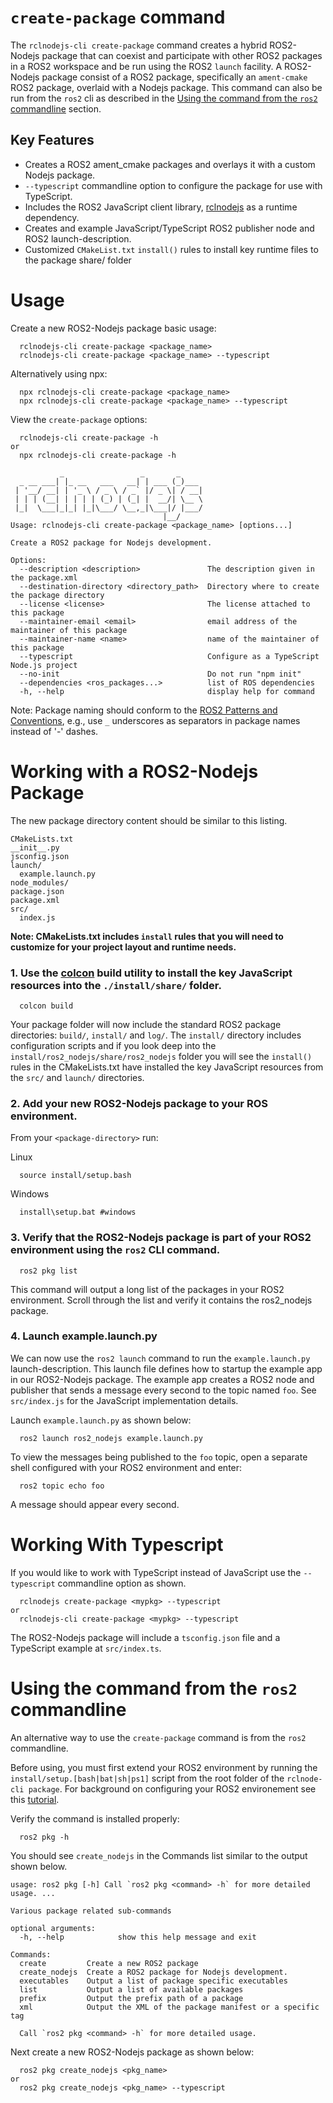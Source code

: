 # `create-package` command
The `rclnodejs-cli create-package` command creates a hybrid ROS2-Nodejs package that can coexist and participate with other ROS2 packages in a ROS2 workspace and be run using the ROS2 `launch` facility. A ROS2-Nodejs package consist of a ROS2 package, specifically an `ament-cmake` ROS2 package, overlaid with a Nodejs package. This command can also be run from the `ros2` cli as described in the [Using the command from the `ros2` commandline](#Using-the-command-from-the-ros2-commandline) section. 

## Key Features
* Creates a ROS2 ament_cmake packages and overlays it with a custom Nodejs package.
* `--typescript` commandline option to configure the package for use with TypeScript.
* Includes the ROS2 JavaScript client library, 
[rclnodejs](https://github.com/RobotWebTools/rclnodejs) as a runtime dependency.
* Creates and example JavaScript/TypeScript ROS2 publisher node and ROS2 launch-description.
* Customized `CMakeList.txt` `install()` rules to install key runtime files to the package share/ folder

# Usage #
Create a new ROS2-Nodejs package basic usage:
```
  rclnodejs-cli create-package <package_name>
  rclnodejs-cli create-package <package_name> --typescript
```
Alternatively using npx:
```
  npx rclnodejs-cli create-package <package_name>
  npx rclnodejs-cli create-package <package_name> --typescript
```

View the `create-package` options:
```
  rclnodejs-cli create-package -h
or 
  npx rclnodejs-cli create-package -h
```
```
           _                 _       _
  _ __ ___| |_ __   ___   __| | ___ (_)___
 | '__/ __| | '_ \ / _ \ / _` |/ _ \| / __|
 | | | (__| | | | | (_) | (_| |  __/| \__ \
 |_|  \___|_|_| |_|\___/ \__,_|\___|/ |___/
                                  |__/
Usage: rclnodejs-cli create-package <package_name> [options...]

Create a ROS2 package for Nodejs development.

Options:
  --description <description>               The description given in the package.xml
  --destination-directory <directory_path>  Directory where to create the package directory
  --license <license>                       The license attached to this package
  --maintainer-email <email>                email address of the maintainer of this package
  --maintainer-name <name>                  name of the maintainer of this package
  --typescript                              Configure as a TypeScript Node.js project
  --no-init                                 Do not run "npm init"
  --dependencies <ros_packages...>          list of ROS dependencies
  -h, --help                                display help for command
```

Note: Package naming should conform to the [ROS2 Patterns and Conventions](http://wiki.ros.org/ROS/Patterns/Conventions), e.g., use `_` underscores as separators in package names instead of '-' dashes.

# Working with a ROS2-Nodejs Package #
The new package directory content should be similar to this listing.
```
CMakeLists.txt
__init__.py
jsconfig.json
launch/
  example.launch.py
node_modules/
package.json
package.xml
src/
  index.js
```

**Note:
CMakeLists.txt includes `install` rules that you will need to customize for your project layout and runtime needs.**

### 1. Use the [colcon](https://docs.ros.org/en/foxy/Tutorials/Colcon-Tutorial.html) build utility to install the key JavaScript resources into the `./install/share/` folder.
```
  colcon build
```
Your package folder will now include the standard ROS2 package directories: `build/`, `install/` and `log/`. The `install/` directory includes configuration scripts and if you look deep into the `install/ros2_nodejs/share/ros2_nodejs` folder you will see the `install()` rules in the CMakeLists.txt have installed the key JavaScript resources from the `src/` and `launch/` directories.

### 2. Add your new ROS2-Nodejs package to your ROS environment. 

From your `<package-directory>` run:  

Linux
```
  source install/setup.bash 
```
Windows
```
  install\setup.bat #windows
```

### 3. Verify that the ROS2-Nodejs package is part of your ROS2 environment using the `ros2` CLI command. 
```
  ros2 pkg list
```
This command will output a long list of the packages in your ROS2 environment. Scroll through the list and verify it contains the ros2_nodejs package.

### 4. Launch example.launch.py
We can now use the `ros2 launch` command to run the `example.launch.py` launch-description. This launch file defines how to startup the example app in our ROS2-Nodejs package. The example app creates a ROS2 node and publisher that sends a message every second to the topic named `foo`. See `src/index.js` for the JavaScript implementation details.

Launch `example.launch.py` as shown below:
```
  ros2 launch ros2_nodejs example.launch.py
```
To view the messages being published to the `foo` topic, open a separate shell configured with your ROS2 environment and enter:
```
  ros2 topic echo foo
```
A message should appear every second.

# Working With Typescript #
If you would like to work with TypeScript instead of JavaScript use the `--typescript` commandline option as shown.
```
  rclnodejs create-package <mypkg> --typescript
or 
  rclnodejs-cli create-package <mypkg> --typescript
```
The ROS2-Nodejs package will include a `tsconfig.json` file and a TypeScript example at `src/index.ts`.


# Using the command from the `ros2` commandline #
An alternative way to use the `create-package` command is from the `ros2` commandline. 

Before using, you must first extend your ROS2 environment by running the `install/setup.[bash|bat|sh|ps1]` script from the root folder of the `rclnode-cli package`. For background on configuring your ROS2 environement see this [tutorial](https://index.ros.org/doc/ros2/Tutorials/Configuring-ROS2-Environment/).

Verify the command is installed properly:
```
  ros2 pkg -h
```
You should see `create_nodejs` in the Commands list similar to the output shown below.
```
usage: ros2 pkg [-h] Call `ros2 pkg <command> -h` for more detailed usage. ...

Various package related sub-commands

optional arguments:
  -h, --help            show this help message and exit

Commands:
  create         Create a new ROS2 package
  create_nodejs  Create a ROS2 package for Nodejs development.
  executables    Output a list of package specific executables
  list           Output a list of available packages
  prefix         Output the prefix path of a package
  xml            Output the XML of the package manifest or a specific tag

  Call `ros2 pkg <command> -h` for more detailed usage.
```

Next create a new ROS2-Nodejs package as shown below:
```
  ros2 pkg create_nodejs <pkg_name>
or
  ros2 pkg create_nodejs <pkg_name> --typescript
```


